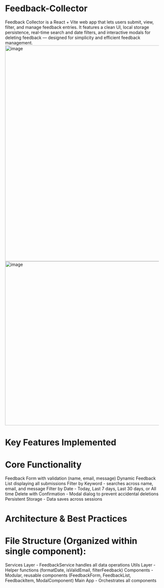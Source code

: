 # Feedback-Collector
Feedback Collector is a React + Vite web app that lets users submit, view, filter, and manage feedback entries. It features a clean UI, local storage persistence, real-time search and date filters, and interactive modals for deleting feedback — designed for simplicity and efficient feedback management.
<img width="1914" height="708" alt="image" src="https://github.com/user-attachments/assets/79ec0b62-0ba0-4075-9627-ff57e2f268c5" />
<img width="1167" height="538" alt="image" src="https://github.com/user-attachments/assets/d06e3fcb-ba56-43f3-8346-116d20719ac8" />

# Key Features Implemented
  # Core Functionality
Feedback Form with validation (name, email, message)
Dynamic Feedback List displaying all submissions
Filter by Keyword - searches across name, email, and message
Filter by Date - Today, Last 7 days, Last 30 days, or All time
Delete with Confirmation - Modal dialog to prevent accidental deletions
Persistent Storage - Data saves across sessions

# Architecture & Best Practices
  # File Structure (Organized within single component):
Services Layer - FeedbackService handles all data operations
Utils Layer - Helper functions (formatDate, isValidEmail, filterFeedback)
Components - Modular, reusable components (FeedbackForm, FeedbackList, FeedbackItem, ModalComponent)
Main App - Orchestrates all components
